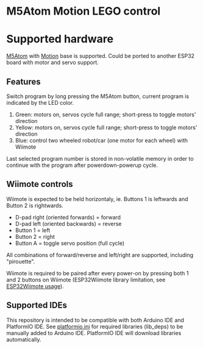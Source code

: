 # M5Atom Motion LEGO control

# Supported hardware

[M5Atom](https://docs.m5stack.com/en/core/atom_lite) with [Motion](https://docs.m5stack.com/en/atom/atom_motion) base is supported. Could be ported to another ESP32 board with motor and servo support.

## Features

Switch program by long pressing the M5Atom button, current program is indicated by the LED color.

1. Green: motors on, servos cycle full range; short-press to toggle motors' direction
2. Yellow:  motors on, servos cycle full range; short-press to toggle motors' direction
3. Blue: control two wheeled robot/car (one motor for each wheel) with Wiimote

Last selected program number is stored in non-volatile memory in order to continue with the program after powerdown-powerup cycle.

## Wiimote controls

Wiimote is expected to be held horizontaly, ie. Buttons 1 is leftwards and Button 2 is rightwards.

* D-pad right (oriented forwards) = forward
* D-pad left (oriented backwards) = reverse
* Button 1 = left
* Button 2 = right
* Button A = toggle servo position (full cycle)

All combinations of forward/reverse and left/right are supported, including "pirouette".

Wiimote is required to be paired after every power-on by pressing both 1 and 2 buttons on Wiimote (ESP32Wiimote library limitation, see [ESP32Wiimote usage](https://github.com/hrgraf/ESP32Wiimote#usage)).

## Supported IDEs

This repository is intended to be compatible with both Arduino IDE and PlatformIO IDE. See [platformio.ini](platformio.ini) for required libraries (lib_deps) to be manually added to Arduino IDE. PlatformIO IDE will download libraries automatically.